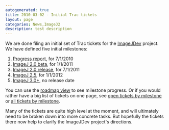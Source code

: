 ```yaml
---
autogenerated: true
title: 2010-03-02 - Initial Trac tickets
layout: page
categories: News,ImageJ2
description: test description
---
```


We are done filing an initial set of Trac tickets for the [ImageJDev](ImageJ2) project. We have defined five initial milestones:

1.  [Progress report](http://trac.imagej.net/milestone/progress-report), for 7/1/2010
2.  [ImageJ 2.0 beta](http://trac.imagej.net/milestone/imagej-2.0-beta), for 1/1/2011
3.  [ImageJ 2.0 release](http://trac.imagej.net/milestone/imagej-2.0-release), for 7/1/2011
4.  [ImageJ 2.5](http://trac.imagej.net/milestone/imagej-2.5), for 1/1/2012
5.  [ImageJ 3.0+](http://trac.imagej.net/milestone/imagej-3.0), no release date

You can use the [roadmap view](http://trac.imagej.net/roadmap) to see milestone progress. Or if you would rather have a big list of tickets on one page, see [open tickets by milestone](http://trac.imagej.net/report/3) or [all tickets by milestone](http://trac.imagej.net/report/6).

Many of the tickets are quite high level at the moment, and will ultimately need to be broken down into more concrete tasks. But hopefully the tickets there now help to clarify the ImageJDev project's directions.

 
